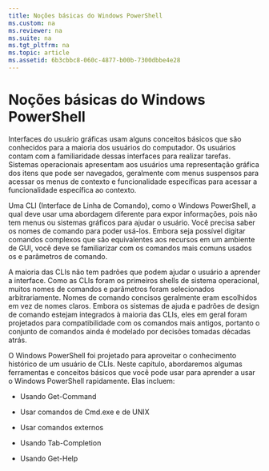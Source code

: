 ```yaml
---
title: Noções básicas do Windows PowerShell
ms.custom: na
ms.reviewer: na
ms.suite: na
ms.tgt_pltfrm: na
ms.topic: article
ms.assetid: 6b3cbbc8-060c-4877-b00b-7300dbbe4e28
---
```

# Noções básicas do Windows PowerShell
Interfaces do usuário gráficas usam alguns conceitos básicos que são conhecidos para a maioria dos usuários do computador. Os usuários contam com a familiaridade dessas interfaces para realizar tarefas. Sistemas operacionais apresentam aos usuários uma representação gráfica dos itens que pode ser navegados, geralmente com menus suspensos para acessar os menus de contexto e funcionalidade específicas para acessar a funcionalidade específica ao contexto.

Uma CLI (Interface de Linha de Comando), como o Windows PowerShell, a qual deve usar uma abordagem diferente para expor informações, pois não tem menus ou sistemas gráficos para ajudar o usuário. Você precisa saber os nomes de comando para poder usá-los. Embora seja possível digitar comandos complexos que são equivalentes aos recursos em um ambiente de GUI, você deve se familiarizar com os comandos mais comuns usados os e parâmetros de comando.

A maioria das CLIs não tem padrões que podem ajudar o usuário a aprender a interface. Como as CLIs foram os primeiros shells de sistema operacional, muitos nomes de comandos e parâmetros foram selecionados arbitrariamente. Nomes de comando concisos geralmente eram escolhidos em vez de nomes claros. Embora os sistemas de ajuda e padrões de design de comando estejam integrados à maioria das CLIs, eles em geral foram projetados para compatibilidade com os comandos mais antigos, portanto o conjunto de comandos ainda é modelado por decisões tomadas décadas atrás.

O Windows PowerShell foi projetado para aproveitar o conhecimento histórico de um usuário de CLIs. Neste capítulo, abordaremos algumas ferramentas e conceitos básicos que você pode usar para aprender a usar o Windows PowerShell rapidamente. Elas incluem:

-   Usando Get-Command

-   Usar comandos de Cmd.exe e de UNIX

-   Usar comandos externos

-   Usando Tab-Completion

-   Usando Get-Help



<!--HONumber=Apr16_HO1-->


